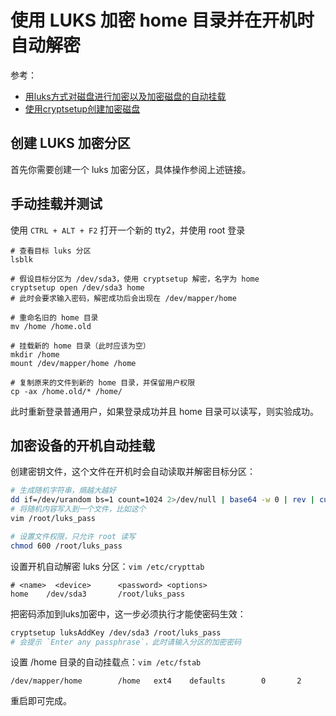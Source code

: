 # 使用 LUKS 加密 home 目录并在开机时自动解密

参考：

- [用luks方式对磁盘进行加密以及加密磁盘的自动挂载](https://www.cnblogs.com/guarderming/p/11957780.html)
- [使用cryptsetup创建加密磁盘](http://blog.lujun9972.win/blog/2018/04/12/%E4%BD%BF%E7%94%A8cryptsetup%E5%88%9B%E5%BB%BA%E5%8A%A0%E5%AF%86%E7%A3%81%E7%9B%98/index.html)

## 创建 LUKS 加密分区

首先你需要创建一个 luks 加密分区，具体操作参阅上述链接。

## 手动挂载并测试

使用 `CTRL + ALT + F2` 打开一个新的 tty2，并使用 root 登录

```
# 查看目标 luks 分区
lsblk

# 假设目标分区为 /dev/sda3，使用 cryptsetup 解密，名字为 home
cryptsetup open /dev/sda3 home
# 此时会要求输入密码，解密成功后会出现在 /dev/mapper/home

# 重命名旧的 home 目录
mv /home /home.old

# 挂载新的 home 目录（此时应该为空）
mkdir /home
mount /dev/mapper/home /home

# 复制原来的文件到新的 home 目录，并保留用户权限
cp -ax /home.old/* /home/
```

此时重新登录普通用户，如果登录成功并且 home 目录可以读写，则实验成功。

## 加密设备的开机自动挂载

创建密钥文件，这个文件在开机时会自动读取并解密目标分区：

```sh
# 生成随机字符串，熵越大越好
dd if=/dev/urandom bs=1 count=1024 2>/dev/null | base64 -w 0 | rev | cut -b 2- | rev
# 将随机内容写入到一个文件，比如这个
vim /root/luks_pass

# 设置文件权限，只允许 root 读写
chmod 600 /root/luks_pass
```

设置开机自动解密 luks 分区：`vim /etc/crypttab`

```
# <name>  <device>      <password> <options>
home    /dev/sda3       /root/luks_pass
```

把密码添加到luks加密中，这一步必须执行才能使密码生效：

```sh
cryptsetup luksAddKey /dev/sda3 /root/luks_pass
# 会提示 `Enter any passphrase`，此时请输入分区的加密密码
```

设置 /home 目录的自动挂载点：`vim /etc/fstab`

```
/dev/mapper/home        /home   ext4    defaults        0       2
```

重启即可完成。
